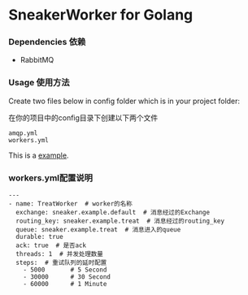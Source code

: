 # SneakerWorker for Golang


### Dependencies 依赖
* RabbitMQ

### Usage 使用方法
Create two files below in config folder which is in your project folder:

在你的项目中的config目录下创建以下两个文件

```
amqp.yml
workers.yml
```
This is a [example](https://github.com/oldfritter/sneaker-go/blob/master/example/config).

### workers.yml配置说明
```
---
- name: TreatWorker  # worker的名称
  exchange: sneaker.example.default  # 消息经过的Exchange
  routing_key: sneaker.example.treat  # 消息经过的routing_key
  queue: sneaker.example.treat  # 消息进入的queue
  durable: true
  ack: true  # 是否ack
  threads: 1  # 并发处理数量
  steps:  # 重试队列的延时配置
    - 5000       # 5 Second
    - 30000      # 30 Second
    - 60000      # 1 Minute
```

